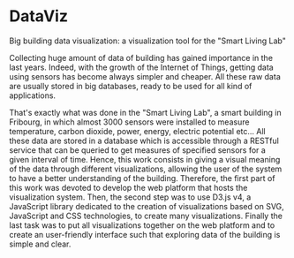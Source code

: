 # DataViz
Big building data visualization: a visualization tool for the "Smart Living Lab"

Collecting huge amount of data of building has gained importance in the last years. Indeed, with the growth of the Internet of Things, getting data using sensors has become always simpler and cheaper. All these raw data are usually stored in big databases, ready to be used for all kind of applications.

That's exactly what was done in the "Smart Living Lab", a smart building in Fribourg, in which almost 3000 sensors were installed to measure temperature, carbon dioxide, power, energy, electric potential etc... All these data are stored in a database which is accessible through a RESTful service that can be queried to get measures of specified sensors for a given interval of time.
Hence, this work consists in giving a visual meaning of the data through different visualizations, allowing the user of the system to have a better understanding of the building. Therefore, the first part of this work was devoted to develop the web platform that hosts the visualization system. Then, the second step was to use D3.js v4, a JavaScript library dedicated to the creation of visualizations based on SVG, JavaScript and CSS technologies, to create many visualizations.
Finally the last task was to put all visualizations together on the web platform and to create an user-friendly interface such that exploring data of the building is simple and clear.


